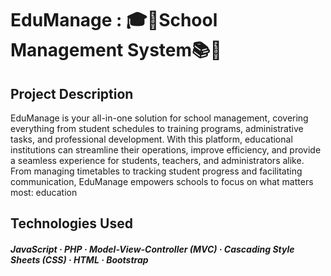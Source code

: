 # EduManage : 🎓🏢School Management System📚🎒


## Project Description
EduManage is your all-in-one solution for school management, covering everything from student schedules to training programs, administrative tasks, and professional development. With this platform, educational institutions can streamline their operations, improve efficiency, and provide a seamless experience for students, teachers, and administrators alike. From managing timetables to tracking student progress and facilitating communication, EduManage empowers schools to focus on what matters most: education

## Technologies Used

##### JavaScript · PHP · Model-View-Controller (MVC) · Cascading Style Sheets (CSS) · HTML · Bootstrap
